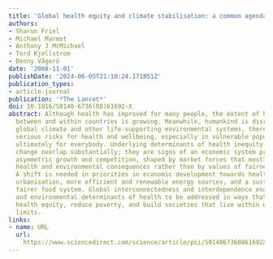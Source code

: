 ```yaml
---
title: 'Global health equity and climate stabilisation: a common agenda'
authors:
- Sharon Friel
- Michael Marmot
- Anthony J McMichael
- Tord Kjellstrom
- Denny Vågerö
date: '2008-11-01'
publishDate: '2024-06-05T21:10:24.171851Z'
publication_types:
- article-journal
publication: '*The Lancet*'
doi: 10.1016/S0140-6736(08)61692-X
abstract: Although health has improved for many people, the extent of health inequities
  between and within countries is growing. Meanwhile, humankind is disrupting the
  global climate and other life-supporting environmental systems, thereby creating
  serious risks for health and wellbeing, especially in vulnerable populations but
  ultimately for everybody. Underlying determinants of health inequity and environmental
  change overlap substantially; they are signs of an economic system predicated on
  asymmetric growth and competition, shaped by market forces that mostly disregard
  health and environmental consequences rather than by values of fairness and support.
  A shift is needed in priorities in economic development towards healthy forms of
  urbanisation, more efficient and renewable energy sources, and a sustainable and
  fairer food system. Global interconnectedness and interdependence enable the social
  and environmental determinants of health to be addressed in ways that will increase
  health equity, reduce poverty, and build societies that live within environmental
  limits.
links:
- name: URL
  url: 
    https://www.sciencedirect.com/science/article/pii/S014067360861692X?casa_token=-ltcLGUCyXwAAAAA:ivs-gqc5ch6OQDCRxRmlAicZTUuf1_3ICkYu99tutcBY66P--pNDi9ziRDijuukjsrbnY6l2xw
---
```

